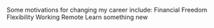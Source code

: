 Some motivations for changing my career include:
Financial Freedom
Flexibility
Working Remote
Learn something new
